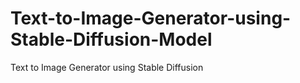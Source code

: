 # Text-to-Image-Generator-using-Stable-Diffusion-Model
Text to Image Generator using Stable Diffusion
